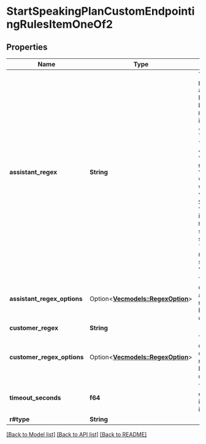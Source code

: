 # StartSpeakingPlanCustomEndpointingRulesItemOneOf2

## Properties

Name | Type | Description | Notes
------------ | ------------- | ------------- | -------------
**assistant_regex** | **String** | This is the regex pattern to match the assistant's message.  Note: - This works by using the `RegExp.test` method in Node.JS. Eg. `/hello/.test(\"hello there\")` will return `true`.  Hot tip: - In JavaScript, escape `\\` when sending the regex pattern. Eg. `\"hello\\sthere\"` will be sent over the wire as `\"hellosthere\"`. Send `\"hello\\\\sthere\"` instead. - `RegExp.test` does substring matching, so `/cat/.test(\"I love cats\")` will return `true`. To do full string matching, send \"^cat$\". | 
**assistant_regex_options** | Option<[**Vec<models::RegexOption>**](RegexOption.md)> | These are the options for the assistant's message regex match. Defaults to all disabled.  @default [] | [optional]
**customer_regex** | **String** |  | 
**customer_regex_options** | Option<[**Vec<models::RegexOption>**](RegexOption.md)> | These are the options for the customer's message regex match. Defaults to all disabled.  @default [] | [optional]
**timeout_seconds** | **f64** | This is the endpointing timeout in seconds, if the rule is matched. | 
**r#type** | **String** |  | 

[[Back to Model list]](../README.md#documentation-for-models) [[Back to API list]](../README.md#documentation-for-api-endpoints) [[Back to README]](../README.md)


